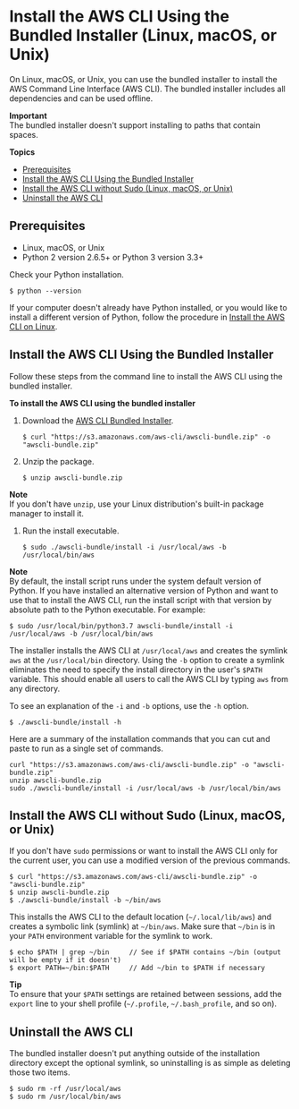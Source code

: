 # Install the AWS CLI Using the Bundled Installer \(Linux, macOS, or Unix\)<a name="install-bundle"></a>

On Linux, macOS, or Unix, you can use the bundled installer to install the AWS Command Line Interface \(AWS CLI\)\. The bundled installer includes all dependencies and can be used offline\.

**Important**  
The bundled installer doesn't support installing to paths that contain spaces\.

**Topics**
+ [Prerequisites](#install-bundle-other-os-prereq)
+ [Install the AWS CLI Using the Bundled Installer](#install-bundle-other)
+ [Install the AWS CLI without Sudo \(Linux, macOS, or Unix\)](#install-bundle-user)
+ [Uninstall the AWS CLI](#install-bundle-uninstall)

## Prerequisites<a name="install-bundle-other-os-prereq"></a>
+ Linux, macOS, or Unix
+ Python 2 version 2\.6\.5\+ or Python 3 version 3\.3\+

Check your Python installation\.

```
$ python --version
```

If your computer doesn't already have Python installed, or you would like to install a different version of Python, follow the procedure in [Install the AWS CLI on Linux](install-linux.md)\.

## Install the AWS CLI Using the Bundled Installer<a name="install-bundle-other"></a>

Follow these steps from the command line to install the AWS CLI using the bundled installer\.

**To install the AWS CLI using the bundled installer**

1. Download the [AWS CLI Bundled Installer](https://s3.amazonaws.com/aws-cli/awscli-bundle.zip)\.

   ```
   $ curl "https://s3.amazonaws.com/aws-cli/awscli-bundle.zip" -o "awscli-bundle.zip"
   ```

1. Unzip the package\.

   ```
   $ unzip awscli-bundle.zip
   ```
**Note**  
If you don't have `unzip`, use your Linux distribution's built\-in package manager to install it\.

1. Run the install executable\.

   ```
   $ sudo ./awscli-bundle/install -i /usr/local/aws -b /usr/local/bin/aws
   ```
**Note**  
By default, the install script runs under the system default version of Python\. If you have installed an alternative version of Python and want to use that to install the AWS CLI, run the install script with that version by absolute path to the Python executable\. For example:  

   ```
   $ sudo /usr/local/bin/python3.7 awscli-bundle/install -i /usr/local/aws -b /usr/local/bin/aws
   ```

The installer installs the AWS CLI at `/usr/local/aws` and creates the symlink `aws` at the `/usr/local/bin` directory\. Using the `-b` option to create a symlink eliminates the need to specify the install directory in the user's `$PATH` variable\. This should enable all users to call the AWS CLI by typing `aws` from any directory\.

To see an explanation of the `-i` and `-b` options, use the `-h` option\.

```
$ ./awscli-bundle/install -h
```

Here are a summary of the installation commands that you can cut and paste to run as a single set of commands\.

```
curl "https://s3.amazonaws.com/aws-cli/awscli-bundle.zip" -o "awscli-bundle.zip"
unzip awscli-bundle.zip
sudo ./awscli-bundle/install -i /usr/local/aws -b /usr/local/bin/aws
```

## Install the AWS CLI without Sudo \(Linux, macOS, or Unix\)<a name="install-bundle-user"></a>

If you don't have `sudo` permissions or want to install the AWS CLI only for the current user, you can use a modified version of the previous commands\.

```
$ curl "https://s3.amazonaws.com/aws-cli/awscli-bundle.zip" -o "awscli-bundle.zip"
$ unzip awscli-bundle.zip
$ ./awscli-bundle/install -b ~/bin/aws
```

This installs the AWS CLI to the default location \(`~/.local/lib/aws`\) and creates a symbolic link \(symlink\) at `~/bin/aws`\. Make sure that `~/bin` is in your `PATH` environment variable for the symlink to work\.

```
$ echo $PATH | grep ~/bin     // See if $PATH contains ~/bin (output will be empty if it doesn't)
$ export PATH=~/bin:$PATH     // Add ~/bin to $PATH if necessary
```

**Tip**  
To ensure that your `$PATH` settings are retained between sessions, add the `export` line to your shell profile \(`~/.profile`, `~/.bash_profile`, and so on\)\.

## Uninstall the AWS CLI<a name="install-bundle-uninstall"></a>

The bundled installer doesn't put anything outside of the installation directory except the optional symlink, so uninstalling is as simple as deleting those two items\.

```
$ sudo rm -rf /usr/local/aws
$ sudo rm /usr/local/bin/aws
```